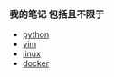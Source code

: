 
### 我的笔记 包括且不限于
 - [python](https://lesssound.github.io/categories/python/)
 - [vim](https://lesssound.github.io/categories/vim/)
 - [linux](https://lesssound.github.io/categories/linux/)
 - [docker](https://lesssound.github.io/categories/docker/)